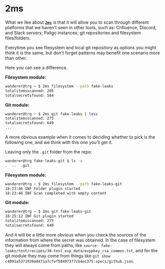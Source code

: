 # 2ms

What we like about **[`2ms`](https://github.com/Checkmarx/2ms)** is that it will allow you to scan through different platforms that we haven't seen in other tools, such as: Cnfluence, Discord, and Slack servers; Paligo instances; git repositories and filesystem files/folders.

Everytime you see filesystem and local git repository as options you might think it is the same, but don't forget patterns may benefit one scenario more than other.

Here you can see a difference.

**Filesystem module:**

```bash
wanderer@trg ~ $ 2ms filesystem --path fake-leaks
totalitemsscanned: 205
totalsecretsfound: 584
```

**Git module:**

```bash
wanderer@trg ~ $ 2ms git fake-leaks | less
totalitemsscanned: 275
totalsecretsfound: 649
...
```

A more obvious example when it comes to deciding whether to pick is the following one, and we think with this one you'll get it.

Leaving only the `.git` folder from the repo:

```bash
wanderer@trg fake-leaks-git $ ls -a
.  ..  .git
```

**Filesystem module:**

```bash
wanderer@trg ~ $ 2ms filesystem --path fake-leaks-git
18:23:46 INF Folder plugin started
18:23:46 INF Scan completed with empty content
```

**Git module:**

```bash
wanderer@trg ~ $ 2ms git fake-leaks-git
18:25:12 INF Git plugin started
totalitemsscanned: 275
totalsecretsfound: 649
```

And it will be a little more obvious when you check the sources of the information from where the secret was obtained. In the case of filesystem they will always come from paths, like `source: fake-leaks/test/recipes/30-test_evp_data/evppkey_rsa_common.txt`, and for the git module they may come from things like `git show c4091a5371939a8471a7cfef58497377cb4ec375:specs/github.json`.

